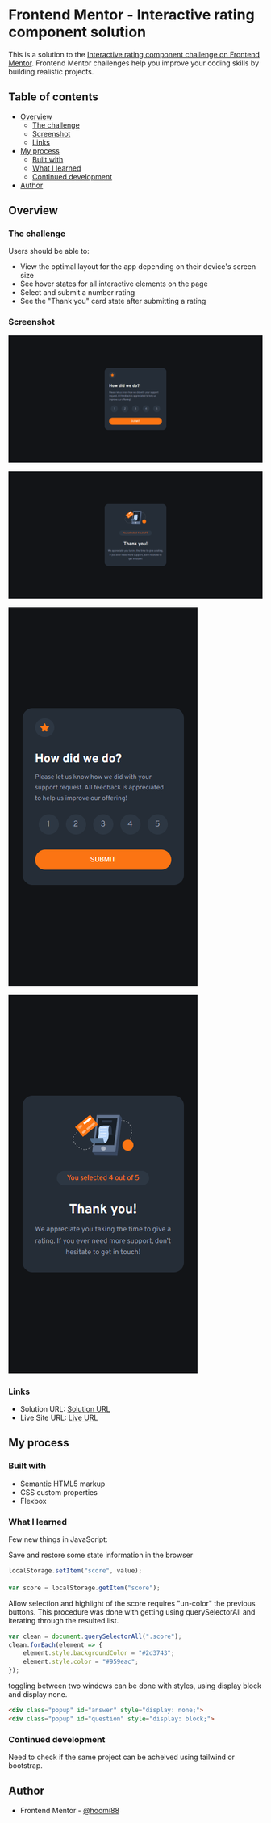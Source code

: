 # Frontend Mentor - Interactive rating component solution

This is a solution to the [Interactive rating component challenge on Frontend Mentor](https://www.frontendmentor.io/challenges/interactive-rating-component-koxpeBUmI). Frontend Mentor challenges help you improve your coding skills by building realistic projects. 

## Table of contents

- [Overview](#overview)
  - [The challenge](#the-challenge)
  - [Screenshot](#screenshot)
  - [Links](#links)
- [My process](#my-process)
  - [Built with](#built-with)
  - [What I learned](#what-i-learned)
  - [Continued development](#continued-development)  
- [Author](#author)


## Overview

### The challenge

Users should be able to:

- View the optimal layout for the app depending on their device's screen size
- See hover states for all interactive elements on the page
- Select and submit a number rating
- See the "Thank you" card state after submitting a rating

### Screenshot

![Desktop design](./results/desktop-design.png)

![Desktop thank you](./results/desktop-thank-you.png)

![Mobile design](./results/mobile-design.png)

![Mobile thank you](./results/mobile-thank-you.png)


### Links

- Solution URL: [Solution URL](https://your-solution-url.com)
- Live Site URL: [Live URL](https://your-live-site-url.com)

## My process

### Built with

- Semantic HTML5 markup
- CSS custom properties
- Flexbox

### What I learned

Few new things in JavaScript:

Save and restore some state information in the browser
```js
localStorage.setItem("score", value);

var score = localStorage.getItem("score");
```
Allow selection and highlight of the score requires "un-color" the previous buttons.
This procedure was done with getting using querySelectorAll and iterating through the resulted list.
```js
var clean = document.querySelectorAll(".score");    
clean.forEach(element => {       
    element.style.backgroundColor = "#2d3743";
    element.style.color = "#959eac";
});
```

toggling between two windows can be done with styles, using display block and display none.

```html
<div class="popup" id="answer" style="display: none;">
<div class="popup" id="question" style="display: block;">
```

### Continued development

Need to check if the same project can be acheived using tailwind or bootstrap.


## Author

- Frontend Mentor - [@hoomi88](https://www.frontendmentor.io/profile/hoomi88)




